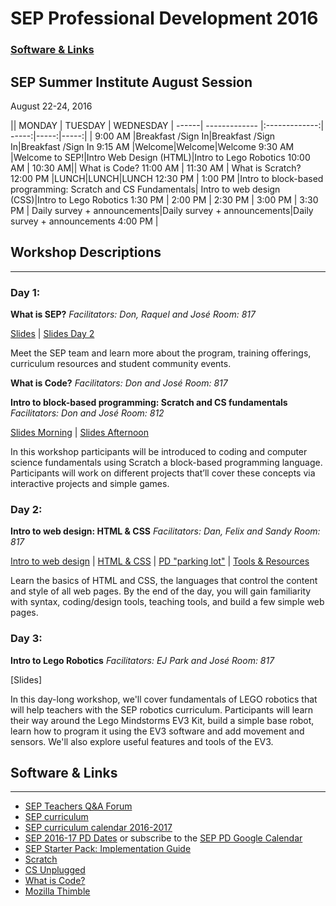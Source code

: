 # SEP Professional Development 2016

### [Software & Links](#links)

## SEP Summer Institute August Session
August 22-24, 2016

|| MONDAY  | TUESDAY        | WEDNESDAY 
| ------| ------------- |:-------------:| -----:|-----:|-----:|
| 9:00 AM |Breakfast /Sign In|Breakfast /Sign In|Breakfast /Sign In
9:15 AM |Welcome|Welcome|Welcome
9:30 AM |Welcome to SEP!|Intro Web Design (HTML)|Intro to Lego Robotics
10:00 AM |
10:30 AM|| What is Code?
11:00 AM |
11:30 AM | What is Scratch?
12:00 PM |LUNCH|LUNCH|LUNCH
12:30 PM |
1:00 PM |Intro to block-based programming: Scratch and CS Fundamentals| Intro to web design (CSS)|Intro to Lego Robotics
1:30 PM |
2:00 PM |
2:30 PM |
3:00 PM |
3:30 PM | Daily survey + announcements|Daily survey + announcements|Daily survey + announcements
4:00 PM |

## Workshop Descriptions
***
### Day 1:
**What is SEP?**
*Facilitators: Don, Raquel and José*
*Room: 817*

[Slides](https://docs.google.com/a/strongschools.nyc/presentation/d/1mcmN3BMaJgkRp2EaCaIBqRTN7riXwXDoCyFbkRMGUrU/edit?usp=sharing) | [Slides Day 2](https://docs.google.com/a/strongschools.nyc/presentation/d/1UeAGPU5u6_AkBxSTaFO5Ja8tzg_CWQeQ6nxKYJLznRk/edit?usp=sharing)

Meet the SEP team and learn more about the program, training offerings, curriculum resources and student community events.

**What is Code?**
*Facilitators: Don and José*
*Room: 817*

**Intro to block-based programming: Scratch and CS fundamentals**
*Facilitators: Don and José*
*Room: 812*

[Slides Morning](https://drive.google.com/a/strongschools.nyc/folderview?id=0B3omYkYPfQ0ydVcwM1Vzc0RiSVU&usp=sharing) | [Slides Afternoon](https://docs.google.com/a/strongschools.nyc/presentation/d/1oSDqWrWGl-WtZC19RLhTzcUBPn94rGUZLjAaHG2fsHc/edit?usp=sharing)

In this workshop participants will be introduced to coding and computer science fundamentals using Scratch a block-based programming language. Participants will work on different projects that’ll cover these concepts via interactive projects and simple games.

### Day 2:

**Intro to web design: HTML & CSS**
*Facilitators: Dan, Felix and Sandy*
*Room: 817*

[Intro to web design](http://bsk.education/PD/IntroWebDesign/) | [HTML & CSS](http://bsk.education/PD/IntroWebDesign/Day1_HTML_CSS.html) | [PD "parking lot"](https://todaysmeet.com/SEP_Web_Design_PD) | [Tools & Resources](http://bsk.education/PD/IntroWebDesign/ToolsResources.html)

Learn the basics of HTML and CSS, the languages that control the content and style of all web pages. By the end of the day, you will gain familiarity with syntax, coding/design tools, teaching tools, and build a few simple web pages.

### Day 3:

**Intro to Lego Robotics**
*Facilitators: EJ Park and José*
*Room: 817*

[Slides]

In this day-long workshop, we'll cover fundamentals of LEGO robotics that will help teachers with the SEP robotics curriculum. Participants will learn their way around the Lego Mindstorms EV3 Kit, build a simple base robot, learn how to program it using the EV3 software and add movement and sensors.  We'll also explore useful features and tools of the EV3. 

## <a name="links">Software & Links</a>
***
*   [SEP Teachers Q&A Forum](http://tinyurl.com/septeachers)
*   [SEP curriculum](https://drive.google.com/open?id=0B8D2ft9M8qQCamQwZGpJMEU2TEk)
*   [SEP curriculum calendar 2016-2017](https://docs.google.com/a/strongschools.nyc/document/d/10a8UPH6-v-aoAXGVo1c68VapsTHkJXgzROd6vStX6ZU/edit?usp=sharing)
*   [SEP 2016-17 PD Dates](https://drive.google.com/open?id=1scIhCYFxiCcKbgI1CG4HbLP8kZ7sSzzJVxxi3erTzkc) or subscribe to the [SEP PD Google Calendar](https://calendar.google.com/calendar/embed?src=strongschools.nyc_p8ub77g79n2k4f4ufi238pjh6k%40group.calendar.google.com&ctz=America/New_York) 
*   [SEP Starter Pack: Implementation Guide](https://drive.google.com/a/strongschools.nyc/file/d/0B1tN9SuyE6fxOHJOZkxsYURPRHc/view)
*   [Scratch](https://scratch.mit.edu/)
*   [CS Unplugged](http://csunplugged.org/)
*   [What is Code?](https://www.bloomberg.com/graphics/2015-paul-ford-what-is-code/)
*   [Mozilla Thimble](https://thimble.mozilla.org/en-US/)

